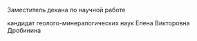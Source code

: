 Заместитель декана по научной работе
кандидат геолого-минералогических наук
Елена Викторовна Дробинина